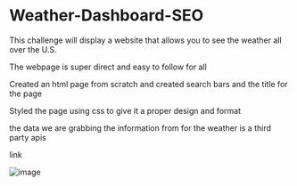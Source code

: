 # Weather-Dashboard-SEO

This challenge will display a website that allows you to see the weather all over the U.S.

The webpage is super direct and easy to follow for all

Created an html page from scratch and created search bars and the title for the page

Styled the page using css to give it a proper design and format

the data we are grabbing the information from for the weather is a third party apis

link




![image](https://github.com/Josiahr4321/Weather-Dashboard-SEO/assets/125624166/40a010b8-8ca2-468b-9ff6-ffa2bef08dac)

